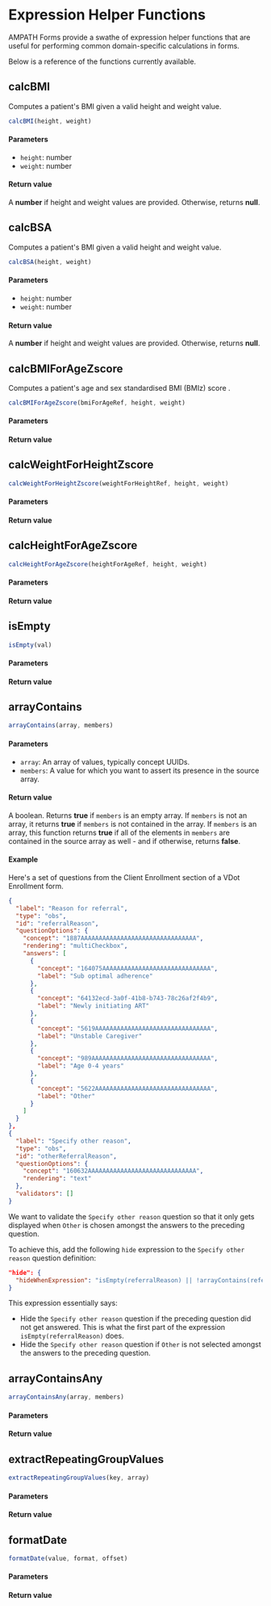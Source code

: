 # Expression Helper Functions

AMPATH Forms provide a swathe of expression helper functions that are useful for performing common domain-specific calculations in forms.

Below is a reference of the functions currently available.

## calcBMI

Computes a patient's BMI given a valid height and weight value.

```js
calcBMI(height, weight)
```

#### Parameters

- `height`: number
- `weight`: number

#### Return value

A **number** if height and weight values are provided. Otherwise, returns **null**.

## calcBSA

Computes a patient's BMI given a valid height and weight value.

```js
calcBSA(height, weight)
```

#### Parameters

- `height`: number
- `weight`: number

#### Return value

A **number** if height and weight values are provided. Otherwise, returns **null**.

## calcBMIForAgeZscore

Computes a patient's age and sex standardised BMI (BMIz) score .

```js
calcBMIForAgeZscore(bmiForAgeRef, height, weight)
```

#### Parameters

#### Return value

## calcWeightForHeightZscore

```js
calcWeightForHeightZscore(weightForHeightRef, height, weight)
```

#### Parameters

#### Return value

## calcHeightForAgeZscore

```js
calcHeightForAgeZscore(heightForAgeRef, height, weight)
```

#### Parameters

#### Return value

## isEmpty

```js
isEmpty(val)
```

#### Parameters

#### Return value

## arrayContains

```js
arrayContains(array, members)
```

#### Parameters

- `array`: An array of values, typically concept UUIDs.
- `members`: A value for which you want to assert its presence in the source array.

#### Return value

A boolean. Returns **true** if `members` is an empty array. If `members` is not an array, it returns **true** if `members` is not contained in the array. If `members` is an array, this function returns **true** if all of the elements in `members` are contained in the source array as well - and if otherwise, returns **false**.

#### Example

Here's a set of questions from the Client Enrollment section of a VDot Enrollment form.

```json
{
  "label": "Reason for referral",
  "type": "obs",
  "id": "referralReason",
  "questionOptions": {
    "concept": "1887AAAAAAAAAAAAAAAAAAAAAAAAAAAAAAAA",
    "rendering": "multiCheckbox",
    "answers": [
      {
        "concept": "164075AAAAAAAAAAAAAAAAAAAAAAAAAAAAAA",
        "label": "Sub optimal adherence"
      },
      {
        "concept": "64132ecd-3a0f-41b8-b743-78c26af2f4b9",
        "label": "Newly initiating ART"
      },
      {
        "concept": "5619AAAAAAAAAAAAAAAAAAAAAAAAAAAAAAAA",
        "label": "Unstable Caregiver"
      },
      {
        "concept": "989AAAAAAAAAAAAAAAAAAAAAAAAAAAAAAAAA",
        "label": "Age 0-4 years"
      },
      {
        "concept": "5622AAAAAAAAAAAAAAAAAAAAAAAAAAAAAAAA",
        "label": "Other"
      }
    ]
  }
},
{
  "label": "Specify other reason",
  "type": "obs",
  "id": "otherReferralReason",
  "questionOptions": {
    "concept": "160632AAAAAAAAAAAAAAAAAAAAAAAAAAAAAA",
    "rendering": "text"
  },
  "validators": []
}
```

We want to validate the `Specify other reason` question so that it only gets displayed when `Other` is chosen amongst the answers to the preceding question.

To achieve this, add the following `hide` expression to the `Specify other reason` question definition:

```json
"hide": {
  "hideWhenExpression": "isEmpty(referralReason) || !arrayContains(referralReason,'5622AAAAAAAAAAAAAAAAAAAAAAAAAAAAAAAA')"
}
```

This expression essentially says:

- Hide the `Specify other reason` question if the preceding question did not get answered. This is what the first part of the expression `isEmpty(referralReason)` does.
- Hide the `Specify other reason` question if `Other` is not selected amongst the answers to the preceding question.

## arrayContainsAny

```js
arrayContainsAny(array, members)
```

#### Parameters

#### Return value

## extractRepeatingGroupValues

```js
extractRepeatingGroupValues(key, array)
```

#### Parameters

#### Return value

## formatDate

```js
formatDate(value, format, offset)
```

#### Parameters

#### Return value
